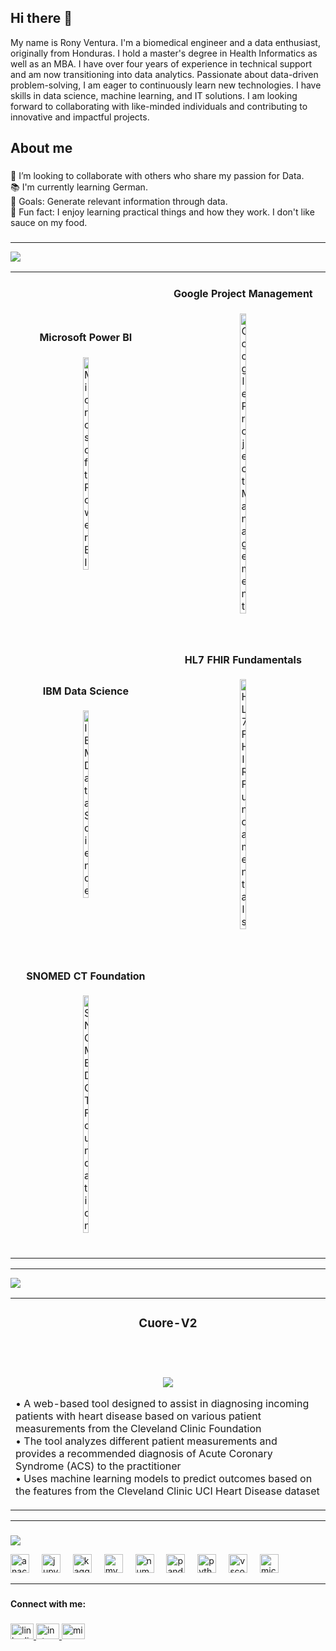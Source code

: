 ## Hi there 👋
<p align="left">My name is Rony Ventura. I'm a biomedical engineer and a data enthusiast, originally from Honduras. I hold a master's degree in Health Informatics as well as an MBA. I have over four years of experience in technical support and am now transitioning into data analytics. Passionate about data-driven problem-solving, I am eager to continuously learn new technologies. I have skills in data science, machine learning, and IT solutions. I am looking forward to collaborating with like-minded individuals and contributing to innovative and impactful projects.</p>

###

<h2 align="left">About me</h2>

###

<p align="left">👯 I’m looking to collaborate with others who share my passion for Data.<br>📚 I'm currently learning German.<br>🎯 Goals: Generate relevant information through data.<br>🎲 Fun fact: I enjoy learning practical things and how they work. I don't like sauce on my food.</p>

###
------------------------------------------------------------------------------

![](https://capsule-render.vercel.app/api?type=venom&height=200&text=🏆%20Certificates%20Earned&fontSize=25&color=0:32CD32,100:006400&stroke=006400)


<!-- Featured Projects Section -->
<table>
<tr>
<td width="20%">
<h4 align="center">Microsoft Power BI</h4>
<div align="center">  
<a href="https://learn.microsoft.com/api/credentials/share/en-us/RonyV/E70F84464DBB198B?sharingId=319BDBC327ACDA45" target="_blank">
<img src="https://learn.microsoft.com/media/learn/certification/badges/microsoft-certified-associate-badge.svg?branch=main" width="20%" alt="Microsoft Power BI"/>
</a>
<br>
<br>
<p>
</p>
<p align="left">
</p>
</div>
</td>
<td width="20%">
<h4 align="center">Google Project Management</h4>
<div align="center">  
<a href="https://coursera.org/share/34d7c22c27f23c6dc043b1410da4e39d" target="_blank">
<img src="https://images.credly.com/images/771cff46-3573-4d12-bfd8-528745f00957/GCC_badge_PGM_1000x1000.png" width="20%" alt="Google Project Management"/>
</a>
<br>
<br>
<p>
</p>
</div>
</td>
</tr>
<tr>
<td width="20%">
<h4 align="center">IBM Data Science</h4>
<div align="center">  
<a href="https://coursera.org/share/b83e1beef78f3ce136353cf048705f29" target="_blank">
<img src="https://images.credly.com/size/680x680/images/fa32e912-a95a-478b-926f-3b98b586e55c/Adv_Data_Science_Specialization.png" width="20%" alt="IBM Data Science"/>
</a>
<br>
<br>
<p>
</p>
</div>
</td>
<td width="20%">
<h4 align="center">HL7 FHIR Fundamentals</h4>
<div align="center">  
<a href="https://www.linkedin.com/in/rony-ventura/details/certifications/1706758032074/single-media-viewer?type=DOCUMENT&profileId=ACoAACMxN44BHKnTvnBAXpj52h__hJQzc2VSfp0&lipi=urn%3Ali%3Apage%3Ad_flagship3_profile_view_base_certifications_details%3B2apN7iGiShmgDGhJIGPI1Q%3D%3D" target="_blank">
<img src="https://infocentral.infoway-inforoute.ca/images/logos/hl7_FHIR_fundamentals.PNG?v=1" width="20%" alt="HL7 FHIR Fundamentals"/>
</a>
<br>
<br>
<p>
</p>
</div>
</td>
</tr>
<tr>
<td width="20%">
<h4 align="center"> SNOMED CT Foundation</h4>
<div align="center">  
<a href="https://www.linkedin.com/in/rony-ventura/details/certifications/1710901329556/single-media-viewer?type=DOCUMENT&profileId=ACoAACMxN44BHKnTvnBAXpj52h__hJQzc2VSfp0&lipi=urn%3Ali%3Apage%3Ad_flagship3_profile_view_base_certifications_details%3B2apN7iGiShmgDGhJIGPI1Q%3D%3D" target="_blank">
<img src="https://ticsalutsocial.cat/wp-content/uploads/2023/06/extensio-catalana-SNOMED-1.jpg" width="20%" alt=" SNOMED CT Foundation"/>
</a>
<br>
<br>
<p>
</p>
</div>
</td>

</tr>
</table>


---------------------------------------
</details>

![](https://capsule-render.vercel.app/api?type=venom&height=200&text=🚀%20Featured%20Projects&fontSize=25&color=0:8871e5,100:b678c4&stroke=b678c4)

<!-- Featured Projects Section -->
<table>
<tr>
<td width="50%">
<h3 align="center">Cuore-V2</h3>
<div align="center">  
<a href="" target="_blank">
</a>
<br>
<br>
<p>
<a href="https://github.com/RVentura09/Cuore-V2" target="_blank">
<img src="https://img.shields.io/badge/View_on_GitHub-2ea44f?style=for-the-badge&logo=github"/>
</a>
</a>
</p>
<p align="left">
• A web-based tool designed to assist in diagnosing incoming patients with heart disease based on various patient measurements from the Cleveland Clinic Foundation<br>
• The tool analyzes different patient measurements and provides a recommended diagnosis of Acute Coronary Syndrome (ACS) to the practitioner<br>
• Uses machine learning models to predict outcomes based on the features from the Cleveland Clinic UCI Heart Disease dataset
</p>
</div>
</td>

</tr>
</table>

-------------------------------------
###

![](https://capsule-render.vercel.app/api?type=venom&height=200&text=💻%20Tech%20Stack&fontSize=25&color=0:00FFFF,100:1E90FF&stroke=1E90FF)





<div align="left">
  <img src="https://cdn.jsdelivr.net/gh/devicons/devicon/icons/anaconda/anaconda-original.svg" height="30" alt="anaconda logo"  />
  <img width="12" />
  <img src="https://cdn.jsdelivr.net/gh/devicons/devicon/icons/jupyter/jupyter-original.svg" height="30" alt="jupyter logo"  />
  <img width="12" />
  <img src="https://cdn.jsdelivr.net/gh/devicons/devicon/icons/kaggle/kaggle-original.svg" height="30" alt="kaggle logo"  />
  <img width="12" />
  <img src="https://cdn.jsdelivr.net/gh/devicons/devicon/icons/mysql/mysql-original.svg" height="30" alt="mysql logo"  />
  <img width="12" />
  <img src="https://cdn.jsdelivr.net/gh/devicons/devicon/icons/numpy/numpy-original.svg" height="30" alt="numpy logo"  />
  <img width="12" />
  <img src="https://cdn.jsdelivr.net/gh/devicons/devicon/icons/pandas/pandas-original.svg" height="30" alt="pandas logo"  />
  <img width="12" />
  <img src="https://cdn.jsdelivr.net/gh/devicons/devicon/icons/python/python-original.svg" height="30" alt="python logo"  />
  <img width="12" />
  <img src="https://cdn.jsdelivr.net/gh/devicons/devicon/icons/vscode/vscode-original.svg" height="30" alt="vscode logo"  />
  <img width="12" />
  <img src="https://cdn.jsdelivr.net/gh/devicons/devicon/icons/microsoftsqlserver/microsoftsqlserver-plain.svg" height="30" alt="microsoftsqlserver logo"  />
</div>

-------------------------------------
###

<h4 align="left">Connect with me:</h4>

###

<div align="left">
  <a href="https://www.linkedin.com/in/rony-ventura/" target="_blank">
    <img src="https://raw.githubusercontent.com/maurodesouza/profile-readme-generator/master/src/assets/icons/social/linkedin/default.svg" width="37" height="25" alt="linkedin logo"  />
  </a>
  <a href="https://www.instagram.com/ronven09/" target="_blank">
    <img src="https://raw.githubusercontent.com/maurodesouza/profile-readme-generator/master/src/assets/icons/social/instagram/default.svg" width="37" height="25" alt="instagram logo"  />
  </a>
  <a href="MAILTO:VENTURA.RONY@HOTMAIL.COM" target="_blank">
    <img src="https://raw.githubusercontent.com/maurodesouza/profile-readme-generator/master/src/assets/icons/social/microsoft-outlook/default.svg" width="37" height="25" alt="microsoft-outlook logo"  />
  </a>
</div>

###
